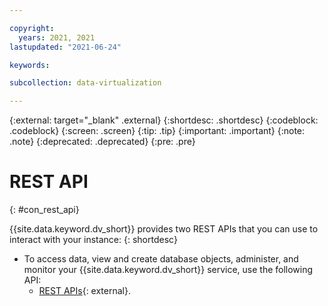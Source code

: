 ```yaml
---

copyright:
  years: 2021, 2021
lastupdated: "2021-06-24"

keywords:

subcollection: data-virtualization

---
```


<!-- Attribute definitions --> 
{:external: target="_blank" .external}
{:shortdesc: .shortdesc}
{:codeblock: .codeblock}
{:screen: .screen}
{:tip: .tip}
{:important: .important}
{:note: .note}
{:deprecated: .deprecated}
{:pre: .pre}

# REST API
{: #con_rest_api}

{{site.data.keyword.dv_short}} provides two REST APIs that you can use to interact with your instance:
{: shortdesc}

- To access data, view and create database objects, administer, and monitor your {{site.data.keyword.dv_short}} service, use the following API:
  - [REST APIs](#){: external}.

